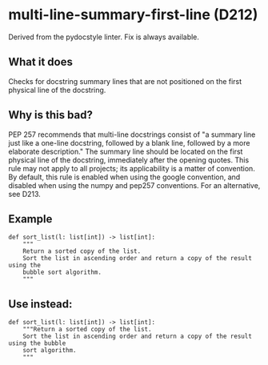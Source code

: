 # multi-line-summary-first-line (D212)
Derived from the pydocstyle linter.
Fix is always available.
## What it does
Checks for docstring summary lines that are not positioned on the first
physical line of the docstring.
## Why is this bad?
PEP 257 recommends that multi-line docstrings consist of "a summary line
just like a one-line docstring, followed by a blank line, followed by a
more elaborate description."
The summary line should be located on the first physical line of the
docstring, immediately after the opening quotes.
This rule may not apply to all projects; its applicability is a matter of
convention. By default, this rule is enabled when using the google
convention, and disabled when using the numpy and pep257 conventions.
For an alternative, see D213.
## Example
```
def sort_list(l: list[int]) -> list[int]:
    """
    Return a sorted copy of the list.
    Sort the list in ascending order and return a copy of the result using the
    bubble sort algorithm.
    """
```
## Use instead:
```
def sort_list(l: list[int]) -> list[int]:
    """Return a sorted copy of the list.
    Sort the list in ascending order and return a copy of the result using the bubble
    sort algorithm.
    """
```